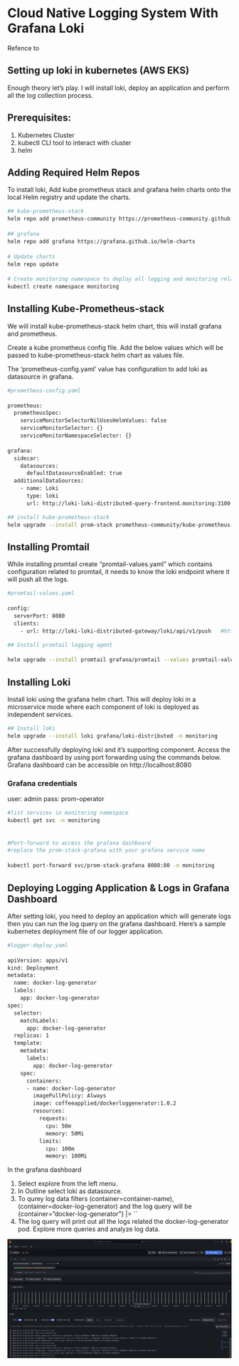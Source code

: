 
# Cloud Native Logging System With Grafana Loki
Refence to 
## Setting up loki in kubernetes (AWS EKS)
Enough theory let’s play. I will install loki, deploy an application and perform all the log collection process.

## Prerequisites:
1. Kubernetes Cluster
2. kubectl CLI tool to interact with cluster
3. helm

## Adding Required Helm Repos
To install loki, Add kube prometheus stack and grafana helm charts onto the local Helm registry and update the charts.

```bash
## kube-prometheus-stack
helm repo add prometheus-community https://prometheus-community.github.io/helm-charts

## grafana
helm repo add grafana https://grafana.github.io/helm-charts

# Update charts
helm repo update

# Create monitoring namespace to deploy all logging and monitoring related components in this namespace
kubectl create namespace monitoring

```
## Installing Kube-Prometheus-stack
We will install kube-prometheus-stack helm chart, this will install grafana and prometheus.

Create a kube prometheus config file. Add the below values which will be passed to kube-prometheus-stack helm chart as values file.

The ‘prometheus-config.yaml’ value has configuration to add loki as datasource in grafana.

```bash
#prometheus-config.yaml

prometheus:
  prometheusSpec:
    serviceMonitorSelectorNilUsesHelmValues: false
    serviceMonitorSelector: {}
    serviceMonitorNamespaceSelector: {}

grafana:
  sidecar:
    datasources:
      defaultDatasourceEnabled: true
  additionalDataSources:
    - name: Loki
      type: loki
      url: http://loki-loki-distributed-query-frontend.monitoring:3100 

```

```bash
## install kube-prometheus-stack
helm upgrade --install prom-stack prometheus-community/kube-prometheus-stack --values prometheus-config.yaml -n monitoring

```

## Installing Promtail
While installing promtail create “promtail-values.yaml” which contains configuration related to promtail, it needs to know the loki endpoint where it will push all the logs.

```bash
#promtail-values.yaml

config:
  serverPort: 8080
  clients:
    - url: http://loki-loki-distributed-gateway/loki/api/v1/push   #http://<loki-url>/loki/api/v1/push

```

```bash
## Install promtail logging agent

helm upgrade --install promtail grafana/promtail --values promtail-values.yaml -n monitoring

```

## Installing Loki
Install loki using the grafana helm chart. This will deploy loki in a microservice mode where each component of loki is deployed as independent services.

```bash
## Install loki 
helm upgrade --install loki grafana/loki-distributed -n monitoring

```

After successfully deploying loki and it’s supporting component. Access the grafana dashboard by using port forwarding using the commands below. Grafana dashboard can be accessible on http://localhost:8080

### Grafana credentials
user: admin
pass: prom-operator


```bash
#list services in monitoring namespace
kubectl get svc -n monitoring


#Port-forward to access the grafana dashboard
#replace the prom-stack-grafana with your grafana service name
 
kubectl port-forward svc/prom-stack-grafana 8080:80 -n monitoring

```

## Deploying Logging Application & Logs in Grafana Dashboard
After setting loki, you need to deploy an application which will generate logs then you can run the log query on the grafana dashboard. Here’s a sample kubernetes deployment file of our logger application.

```bash
#logger-deploy.yaml

apiVersion: apps/v1
kind: Deployment
metadata:
  name: docker-log-generator
  labels:
    app: docker-log-generator
spec:
  selector:
    matchLabels:
      app: docker-log-generator
  replicas: 1
  template:
    metadata:
      labels:
        app: docker-log-generator
    spec:
      containers:
      - name: docker-log-generator
        imagePullPolicy: Always
        image: coffeeapplied/dockerloggenerator:1.0.2
        resources:
          requests:
            cpu: 50m
            memory: 50Mi
          limits:
            cpu: 100m
            memory: 100Mi

```

In the grafana dashboard
1. Select explore from the left menu.
2. In Outline select loki as datasource.
3. To qurey log data filters (container=container-name), (container=docker-log-generator) and the log query will be {container=”docker-log-generator”} |= ``
4. The log query will print out all the logs related the docker-log-generator pod. Explore more queries and analyze log data.

![alt text](../../misc/static/grafana.png)